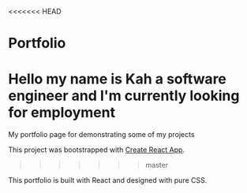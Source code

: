 <<<<<<< HEAD
# Portfolio
Hello my name is Kah a software engineer and I'm currently looking for employment
=======
My portfolio page for demonstrating some of my projects

This project was bootstrapped with [Create React App](https://github.com/facebook/create-react-app).
>>>>>>> master

This portfolio is built with React and designed with pure CSS.
